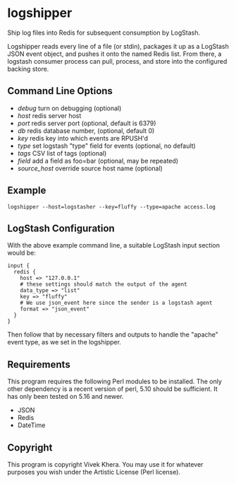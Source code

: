 logshipper
==========

Ship log files into Redis for subsequent consumption by LogStash.

Logshipper reads every line of a file (or stdin), packages it up as
a LogStash JSON event object, and pushes it onto the named Redis
list. From there, a logstash consumer process can pull, process, and
store into the configured backing store.


Command Line Options
--------------------

- *debug*	turn on debugging (optional)
- *host*	redis server host
- *port*	redis server port (optional, default is 6379)
- *db*	redis database number, (optional, default 0)
- *key*	redis key into which events are RPUSH'd
- *type*	set logstash "type" field for events (optional, no default)
- *tags*	CSV list of tags (optional)
- *field*	add a field as foo=bar (optional, may be repeated)
- *source_host*	override source host name (optional)


Example
-------

    logshipper --host=logstasher --key=fluffy --type=apache access.log

LogStash Configuration
----------------------

With the above example command line, a suitable LogStash input section
would be:

    input {
      redis {
        host => "127.0.0.1"
        # these settings should match the output of the agent
        data_type => "list"
        key => "fluffy"
        # We use json_event here since the sender is a logstash agent
        format => "json_event"
      }
	}

Then follow that by necessary filters and outputs to handle the
"apache" event type, as we set in the logshipper.


Requirements
------------

This program requires the following Perl modules to be installed. The
only other dependency is a recent version of perl, 5.10 should be
sufficient. It has only been tested on 5.16 and newer.

* JSON
* Redis
* DateTime


Copyright
---------

This program is copyright Vivek Khera. You may use it for whatever
purposes you wish under the Artistic License (Perl license).
